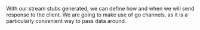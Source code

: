With our stream stubs generated, we can define how and when we will send response to the client. We are going to make use of go channels, as it is a particularly convenient way to pass data around.